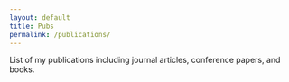 ```yaml
---
layout: default
title: Pubs
permalink: /publications/
---
```

List of my publications including journal articles, conference papers, and books.
